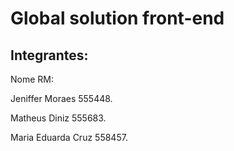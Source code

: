 # Global solution front-end

## Integrantes:

Nome               RM:

Jeniffer Moraes     555448.

Matheus Diniz       555683.

Maria Eduarda Cruz  558457.

